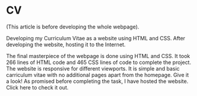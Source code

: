 # CV
(This article is before developing the whole webpage).

Developing my Curriculum Vitae as a website using HTML and CSS. After developing the website, hosting it to the Internet. 

The final masterpiece of the webpage is done using HTML and CSS. It took 266 lines of HTML code and 465 CSS lines of code to complete the project. The website is responsive for different viewports. It is simple and basic carriculum vitae with no additional pages apart from the homepage. Give it a look!
As promised before completing the task, I have hosted the website. Click <a href="https://kirubeleshetu.infy.uk/" style="text-decoration: none;">here</a> to check it out.
